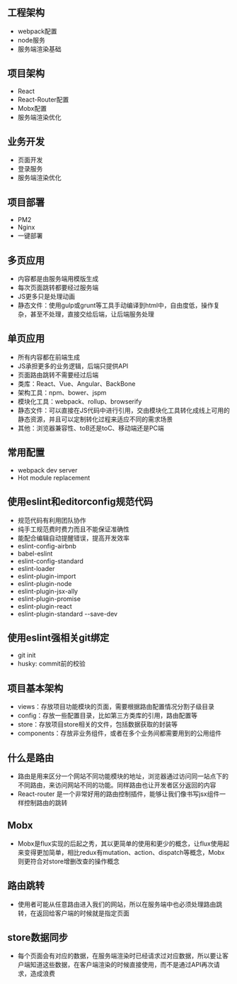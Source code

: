 ## 工程架构
- webpack配置
- node服务
- 服务端渲染基础

## 项目架构
- React
- React-Router配置
- Mobx配置
- 服务端渲染优化

## 业务开发
- 页面开发
- 登录服务
- 服务端渲染优化

## 项目部署
- PM2
- Nginx
- 一键部署

## 多页应用
- 内容都是由服务端用模版生成
- 每次页面跳转都要经过服务端
- JS更多只是处理动画
- 静态文件：使用gulp或grunt等工具手动编译到html中，自由度低，操作复杂，甚至不处理，直接交给后端，让后端服务处理

## 单页应用
- 所有内容都在前端生成
- JS承担更多的业务逻辑，后端只提供API
- 页面路由跳转不需要经过后端
- 类库：React、Vue、Angular、BackBone
- 架构工具：npm、bower、jspm
- 模块化工具：webpack、rollup、browserify
- 静态文件：可以直接在JS代码中进行引用，交由模块化工具转化成线上可用的静态资源，并且可以定制转化过程来适应不同的需求场景
- 其他：浏览器兼容性、toB还是toC、移动端还是PC端

## 常用配置
- webpack dev server
- Hot module replacement

## 使用eslint和editorconfig规范代码
- 规范代码有利用团队协作
- 纯手工规范费时费力而且不能保证准确性
- 能配合编辑自动提醒错误，提高开发效率
- eslint-config-airbnb
- babel-eslint
- eslint-config-standard
- eslint-loader
- eslint-plugin-import
- eslint-plugin-node
- eslint-plugin-jsx-ally
- eslint-plugin-promise
- eslint-plugin-react
- eslint-plugin-standard --save-dev

## 使用eslint强相关git绑定
- git init
- husky: commit前的校验

## 项目基本架构
- views：存放项目功能模块的页面，需要根据路由配置情况分割子级目录
- config：存放一些配置目录，比如第三方类库的引用，路由配置等
- store：存放项目store相关的文件，包括数据获取的封装等
- components：存放非业务组件，或者在多个业务间都需要用到的公用组件

## 什么是路由
- 路由是用来区分一个网站不同功能模块的地址，浏览器通过访问同一站点下的不同路由，来访问网站不同的功能。同样路由也让开发者区分返回的内容
- React-router 是一个非常好用的路由控制插件，能够让我们像书写jsx组件一样控制路由的跳转

## Mobx
- Mobx是flux实现的后起之秀，其以更简单的使用和更少的概念，让flux使用起来变得更加简单，相比redux有mutation、action、dispatch等概念，Mobx则更符合对store增删改查的操作概念

## 路由跳转
- 使用者可能从任意路由进入我们的网站，所以在服务端中也必须处理路由跳转，在返回给客户端的时候就是指定页面

## store数据同步
- 每个页面会有对应的数据，在服务端渲染时已经请求过对应数据，所以要让客户端知道这些数据，在客户端渲染的时候直接使用，而不是通过API再次请求，造成浪费
